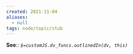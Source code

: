 ```yaml
---
created: 2021-11-04 
aliases:
  - null
tags: node/topic/stub
---
```


**See**::
*`$=customJS.dv_funcs.outlinedIn(dv, this)`*